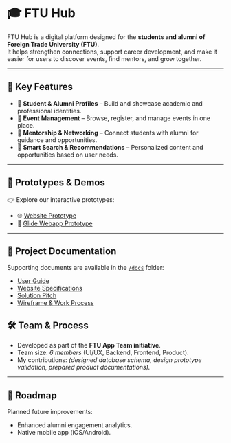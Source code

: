 # 🎓 FTU Hub

FTU Hub is a digital platform designed for the **students and alumni of Foreign Trade University (FTU)**.  
It helps strengthen connections, support career development, and make it easier for users to discover events, find mentors, and grow together.  

---

## 🚀 Key Features
- 👤 **Student & Alumni Profiles** – Build and showcase academic and professional identities.  
- 📅 **Event Management** – Browse, register, and manage events in one place.  
- 🤝 **Mentorship & Networking** – Connect students with alumni for guidance and opportunities.  
- 🔎 **Smart Search & Recommendations** – Personalized content and opportunities based on user needs.  

---

## 📂 Prototypes & Demos
👉 Explore our interactive prototypes:  

- 🌐 [Website Prototype](https://fic-ftu.naucode.site/)  
- 📱 [Glide Webapp Prototype](https://k62ftus-app-76s6.glide.page/)  

---

## 📑 Project Documentation
Supporting documents are available in the [`/docs`](docs) folder:

- [User Guide](docs/01_User_Guide)  
- [Website Specifications](docs/02_Product_Specifications)  
- [Solution Pitch](docs/03_Solution_Pitch)  
- [Wireframe & Work Process](docs/04_Wireframe_WorkProcess)  



## 🛠️ Team & Process
- Developed as part of the **FTU App Team initiative**.  
- Team size: *6 members* (UI/UX, Backend, Frontend, Product).  
- My contributions: *(designed database schema, design prototype validation, prepared product documentations).*  

---

## 📌 Roadmap
Planned future improvements:  
- Enhanced alumni engagement analytics.  
- Native mobile app (iOS/Android).  
